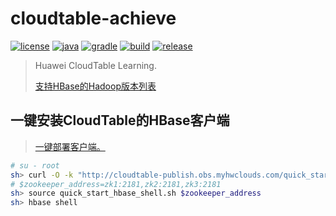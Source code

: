 # cloudtable-achieve

[![license](https://img.shields.io/badge/license-MIT-green.svg?style=flat&logo=github)](https://www.mit-license.org)
[![java](https://img.shields.io/badge/java-1.8-brightgreen.svg?style=flat&logo=java)](https://www.oracle.com/java/technologies/javase-downloads.html)
[![gradle](https://img.shields.io/badge/gradle-6.3-brightgreen.svg?style=flat&logo=gradle)](https://docs.gradle.org/6.3/userguide/installation.html)
[![build](https://github.com/aaric/cloudtable-achieve/workflows/build/badge.svg)](https://github.com/aaric/cloudtable-achieve/actions)
[![release](https://img.shields.io/badge/release-0.2.0-blue.svg)](https://github.com/aaric/cloudtable-achieve/releases)

> Huawei CloudTable Learning.  
>  
> [支持HBase的Hadoop版本列表](http://hbase.apache.org/book.html#hadoop)

## 一键安装CloudTable的HBase客户端

> [一键部署客户端。](https://support.huaweicloud.com/usermanual-cloudtable/cloudtable_01_0097.html)

```bash
# su - root
sh> curl -O -k "http://cloudtable-publish.obs.myhwclouds.com/quick_start_hbase_shell.sh"
# $zookeeper_address=zk1:2181,zk2:2181,zk3:2181
sh> source quick_start_hbase_shell.sh $zookeeper_address
sh> hbase shell
```
